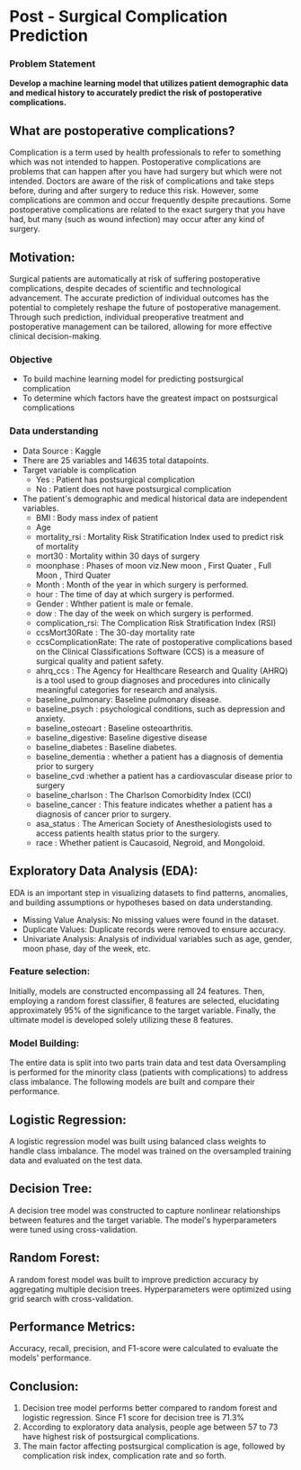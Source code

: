# Post - Surgical Complication Prediction
### Problem Statement 
**Develop a machine learning model that utilizes patient demographic data and medical history to accurately predict the risk of postoperative complications.**
## What are postoperative complications? 
Complication is a term used by health professionals to refer to something which was not intended to happen. Postoperative complications are problems that can happen after you have had surgery but which were not intended. Doctors are aware of the risk of complications and take steps before, during and after surgery to reduce this risk. However, some complications are common and occur frequently despite precautions. Some postoperative complications are related to the exact surgery that you have had, but many (such as wound infection) may occur after any kind of surgery.
## Motivation:
Surgical patients are automatically at risk of suffering postoperative complications, despite decades of scientific and technological advancement. The accurate prediction of individual outcomes has the potential to completely reshape the future of postoperative management. Through such prediction, individual preoperative treatment and postoperative management can be tailored, allowing for more effective clinical decision-making.
### Objective
* To build machine learning model for predicting postsurgical complication
* To determine which factors have the greatest impact on postsurgical complications
### Data understanding
* Data Source : Kaggle
* There are 25 variables and 14635 total datapoints.
* Target variable is complication 
     * Yes : Patient has postsurgical complication
     * No  : Patient does not have postsurgical complication
* The patient's demographic and medical historical data are independent variables.
     * BMI             : Body mass index of patient
     * Age 
     * mortality_rsi   : Mortality Risk Stratification Index used to predict risk of mortality
     * mort30          : Mortality within 30 days of surgery 
     * moonphase       : Phases of moon viz.New moon , First Quater , Full Moon , Third Quater
     * Month           : Month of the year in which surgery is performed.
     * hour            : The time of day at which surgery is performed.
     * Gender          : Whther patient is male or female.
     * dow             : The day of the week on which surgery is performed.
     * complication_rsi: The Complication Risk Stratification Index (RSI) 
     * ccsMort30Rate   : The 30-day mortality rate
     * ccsComplicationRate: The rate of postoperative complications based on the Clinical Classifications Software (CCS) is a measure of surgical quality and patient safety. 
     * ahrq_ccs        : The Agency for Healthcare Research and Quality (AHRQ) is a tool used to group diagnoses and procedures                          into clinically meaningful categories for research and analysis.
     * baseline_pulmonary: Baseline pulmonary disease.
     * baseline_psych    : psychological conditions, such as depression and anxiety.
     * baseline_osteoart : Baseline osteoarthritis.
     * baseline_digestive: Baseline digestive disease 
     * baseline_diabetes : Baseline diabetes. 
     * baseline_dementia : whether a patient has a diagnosis of dementia prior to surgery
     * baseline_cvd      :whether a patient has a cardiovascular disease prior to surgery
     * baseline_charlson : The Charlson Comorbidity Index (CCI)
     * baseline_cancer   : This feature indicates whether a patient has a diagnosis of cancer prior to surgery.
     * asa_status        : The American Society of Anesthesiologists used to access patients health status prior to the surgery.
     * race              : Whether patient is Caucasoid, Negroid, and Mongoloid.
## Exploratory Data Analysis (EDA):
EDA is an important step in visualizing datasets to find patterns, anomalies, and building assumptions or hypotheses based on data understanding.
* Missing Value Analysis: No missing values were found in the dataset.
* Duplicate Values: Duplicate records were removed to ensure accuracy.
* Univariate Analysis: Analysis of individual variables such as age, gender, moon phase, day of the week, etc.
### Feature selection:
Initially, models are constructed encompassing all 24 features. Then, employing a random forest classifier, 8 features are selected, elucidating approximately 95% of the significance to the target variable. Finally, the ultimate model is developed solely utilizing these 8 features.
### Model Building:
The entire data is split into two parts train data and test data
Oversampling is performed for the minority class (patients with complications) to address class imbalance.
The following models are built and compare their performance. 
## Logistic Regression:
A logistic regression model was built using balanced class weights to handle class imbalance. The model was trained on the oversampled training data and evaluated on the test data.
## Decision Tree:
A decision tree model was constructed to capture nonlinear relationships between features and the target variable. The model's hyperparameters were tuned using cross-validation.
## Random Forest:
 A random forest model was built to improve prediction accuracy by aggregating multiple decision trees. Hyperparameters were optimized using grid search with cross-validation.
## Performance Metrics:
Accuracy, recall, precision, and F1-score were calculated to evaluate the models' performance.
## Conclusion:
1.	Decision tree model performs better compared to random forest and logistic regression. Since F1 score for decision tree is 71.3%
2.	According to exploratory data analysis, people age between 57 to 73 have highest risk of postsurgical complications.
3.	The main factor affecting postsurgical complication is age, followed by complication risk index, complication rate and so forth.
